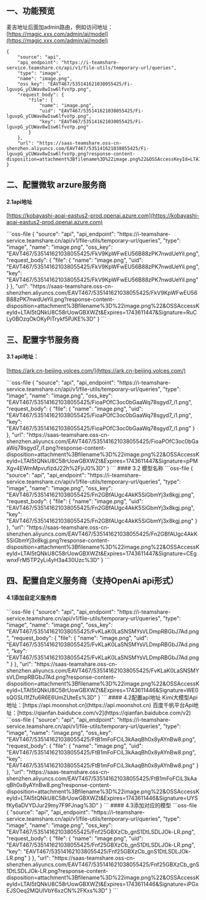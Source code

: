 ## 一、功能预览
麦吉地址后面加admin路由，例如访问地址：[https://magic.xxx.com/admin/ai/model](https://magic.xxx.com/admin/ai/model)
<MagicCompressibleContent Type="Image">
```oss-file
{
    "source": "api",
    "api_endpoint": "https://i-teamshare-service.teamshare.cn/api/v1/file-utils/temporary-url/queries",
    "type": "image",
    "name": "image.png",
    "oss_key": "EAVT467/535141621038055425/Fi-lguvpG_yCUWav8wIsw6lfvoYp.png",
    "request_body": {
        "file": {
            "name": "image.png",
            "uid": "EAVT467/535141621038055425/Fi-lguvpG_yCUWav8wIsw6lfvoYp.png",
            "key": "EAVT467/535141621038055425/Fi-lguvpG_yCUWav8wIsw6lfvoYp.png"
        }
    },
    "url": "https://saas-teamshare.oss-cn-shenzhen.aliyuncs.com/EAVT467/535141621038055425/Fi-lguvpG_yCUWav8wIsw6lfvoYp.png?response-content-disposition=attachment%3Bfilename%3D%22image.png%22&OSSAccessKeyId=LTAI5tQNkU8C58rUowGBXWZt&Expires=1743611448&Signature=L6ubIInNS%2Bvp25uCArMMznE1%2B5A%3D"
}
```
</MagicCompressibleContent>

## 二、配置微软 arzure服务商
#### 2.1api地址
[https://kobayashi-aoai-eastus2-prod.openai.azure.com](https://kobayashi-aoai-eastus2-prod.openai.azure.com)

<MagicCompressibleContent Type="Image">
```oss-file
{
    "source": "api",
    "api_endpoint": "https://i-teamshare-service.teamshare.cn/api/v1/file-utils/temporary-url/queries",
    "type": "image",
    "name": "image.png",
    "oss_key": "EAVT467/535141621038055425/FkV9KpWFwEU56B88zPK7nwdUeYil.png",
    "request_body": {
        "file": {
            "name": "image.png",
            "uid": "EAVT467/535141621038055425/FkV9KpWFwEU56B88zPK7nwdUeYil.png",
            "key": "EAVT467/535141621038055425/FkV9KpWFwEU56B88zPK7nwdUeYil.png"
        }
    },
    "url": "https://saas-teamshare.oss-cn-shenzhen.aliyuncs.com/EAVT467/535141621038055425/FkV9KpWFwEU56B88zPK7nwdUeYil.png?response-content-disposition=attachment%3Bfilename%3D%22image.png%22&OSSAccessKeyId=LTAI5tQNkU8C58rUowGBXWZt&Expires=1743611447&Signature=RuCLy0BOzqOkOKyPiTrykf5PJKE%3D"
}
```
</MagicCompressibleContent>

## 三、配置字节服务商
#### 3.1 api地址：
[https://ark.cn-beijing.volces.com/](https://ark.cn-beijing.volces.com/)

<MagicCompressibleContent Type="Image">
```oss-file
{
    "source": "api",
    "api_endpoint": "https://i-teamshare-service.teamshare.cn/api/v1/file-utils/temporary-url/queries",
    "type": "image",
    "name": "image.png",
    "oss_key": "EAVT467/535141621038055425/FioaPOfC3oc0bGaaWq78sgyd7_i1.png",
    "request_body": {
        "file": {
            "name": "image.png",
            "uid": "EAVT467/535141621038055425/FioaPOfC3oc0bGaaWq78sgyd7_i1.png",
            "key": "EAVT467/535141621038055425/FioaPOfC3oc0bGaaWq78sgyd7_i1.png"
        }
    },
    "url": "https://saas-teamshare.oss-cn-shenzhen.aliyuncs.com/EAVT467/535141621038055425/FioaPOfC3oc0bGaaWq78sgyd7_i1.png?response-content-disposition=attachment%3Bfilename%3D%22image.png%22&OSSAccessKeyId=LTAI5tQNkU8C58rUowGBXWZt&Expires=1743611447&Signature=pPMXgv4EWmMpvufizdJ22h%2FjrJ0%3D"
}
```
</MagicCompressibleContent>
#### 3.2 模型名称

<MagicCompressibleContent Type="Image">
```oss-file
{
    "source": "api",
    "api_endpoint": "https://i-teamshare-service.teamshare.cn/api/v1/file-utils/temporary-url/queries",
    "type": "image",
    "name": "image.png",
    "oss_key": "EAVT467/535141621038055425/Fn2GBfAUgc4AkK5SiGbmYj3x8kgj.png",
    "request_body": {
        "file": {
            "name": "image.png",
            "uid": "EAVT467/535141621038055425/Fn2GBfAUgc4AkK5SiGbmYj3x8kgj.png",
            "key": "EAVT467/535141621038055425/Fn2GBfAUgc4AkK5SiGbmYj3x8kgj.png"
        }
    },
    "url": "https://saas-teamshare.oss-cn-shenzhen.aliyuncs.com/EAVT467/535141621038055425/Fn2GBfAUgc4AkK5SiGbmYj3x8kgj.png?response-content-disposition=attachment%3Bfilename%3D%22image.png%22&OSSAccessKeyId=LTAI5tQNkU8C58rUowGBXWZt&Expires=1743611447&Signature=CEgwnxFrM5TP2yLi4yH3a430Uzc%3D"
}
```
</MagicCompressibleContent>


## 四、配置自定义服务商（支持OpenAi api形式）
#### 4.1添加自定义服务商

<MagicCompressibleContent Type="Image">
```oss-file
{
    "source": "api",
    "api_endpoint": "https://i-teamshare-service.teamshare.cn/api/v1/file-utils/temporary-url/queries",
    "type": "image",
    "name": "image.png",
    "oss_key": "EAVT467/535141621038055425/FvKLaK0LaSNSMYsVLDmpRBGbJ7Ad.png",
    "request_body": {
        "file": {
            "name": "image.png",
            "uid": "EAVT467/535141621038055425/FvKLaK0LaSNSMYsVLDmpRBGbJ7Ad.png",
            "key": "EAVT467/535141621038055425/FvKLaK0LaSNSMYsVLDmpRBGbJ7Ad.png"
        }
    },
    "url": "https://saas-teamshare.oss-cn-shenzhen.aliyuncs.com/EAVT467/535141621038055425/FvKLaK0LaSNSMYsVLDmpRBGbJ7Ad.png?response-content-disposition=attachment%3Bfilename%3D%22image.png%22&OSSAccessKeyId=LTAI5tQNkU8C58rUowGBXWZt&Expires=1743611446&Signature=WE0sQGSLl1fZfu6R6E6UmZUteEs%3D"
}
```
</MagicCompressibleContent>
#### 4.2配置api地址
Kimi大模型Api地址：[https://api.moonshot.cn](https://api.moonshot.cn)
百度千帆平台Api地址：[https://qianfan.baidubce.com/v2](https://qianfan.baidubce.com/v2)


<MagicCompressibleContent Type="Image">
```oss-file
{
    "source": "api",
    "api_endpoint": "https://i-teamshare-service.teamshare.cn/api/v1/file-utils/temporary-url/queries",
    "type": "image",
    "name": "image.png",
    "oss_key": "EAVT467/535141621038055425/FtB1mFoFCiL3kAaqBh0x8yAYnBw8.png",
    "request_body": {
        "file": {
            "name": "image.png",
            "uid": "EAVT467/535141621038055425/FtB1mFoFCiL3kAaqBh0x8yAYnBw8.png",
            "key": "EAVT467/535141621038055425/FtB1mFoFCiL3kAaqBh0x8yAYnBw8.png"
        }
    },
    "url": "https://saas-teamshare.oss-cn-shenzhen.aliyuncs.com/EAVT467/535141621038055425/FtB1mFoFCiL3kAaqBh0x8yAYnBw8.png?response-content-disposition=attachment%3Bfilename%3D%22image.png%22&OSSAccessKeyId=LTAI5tQNkU8C58rUowGBXWZt&Expires=1743611446&Signature=UYSfKy6aDVYDJur29my7F9FJnag%3D"
}
```
</MagicCompressibleContent>
#### 4.3添加对应的模型


<MagicCompressibleContent Type="Image">
```oss-file
{
    "source": "api",
    "api_endpoint": "https://i-teamshare-service.teamshare.cn/api/v1/file-utils/temporary-url/queries",
    "type": "image",
    "name": "image.png",
    "oss_key": "EAVT467/535141621038055425/Fnf25GBXzCb_gnS1DtLSDLJOk-LR.png",
    "request_body": {
        "file": {
            "name": "image.png",
            "uid": "EAVT467/535141621038055425/Fnf25GBXzCb_gnS1DtLSDLJOk-LR.png",
            "key": "EAVT467/535141621038055425/Fnf25GBXzCb_gnS1DtLSDLJOk-LR.png"
        }
    },
    "url": "https://saas-teamshare.oss-cn-shenzhen.aliyuncs.com/EAVT467/535141621038055425/Fnf25GBXzCb_gnS1DtLSDLJOk-LR.png?response-content-disposition=attachment%3Bfilename%3D%22image.png%22&OSSAccessKeyId=LTAI5tQNkU8C58rUowGBXWZt&Expires=1743611446&Signature=iPGxEJSOeq2MQUlVbY6xzCN%2FKxs%3D"
}
```
</MagicCompressibleContent>